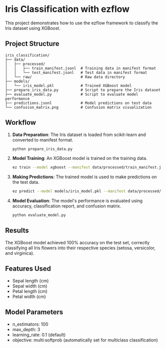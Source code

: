 # Iris Classification with ezflow

This project demonstrates how to use the ezflow framework to classify the Iris dataset using XGBoost.

## Project Structure

```
iris_classification/
├── data/
│   ├── processed/
│   │   ├── train_manifest.jsonl  # Training data in manifest format
│   │   └── test_manifest.jsonl   # Test data in manifest format
│   └── raw/                      # Raw data directory
├── models/
│   └── iris_model.pkl            # Trained XGBoost model
├── prepare_iris_data.py          # Script to prepare the Iris dataset
├── evaluate_model.py             # Script to evaluate model performance
├── predictions.jsonl             # Model predictions on test data
└── confusion_matrix.png          # Confusion matrix visualization
```

## Workflow

1. **Data Preparation**: The Iris dataset is loaded from scikit-learn and converted to manifest format.
   ```bash
   python prepare_iris_data.py
   ```

2. **Model Training**: An XGBoost model is trained on the training data.
   ```bash
   ez train --model xgboost --manifest data/processed/train_manifest.jsonl --output models/iris_model.pkl --params '{"n_estimators": 100, "max_depth": 3}'
   ```

3. **Making Predictions**: The trained model is used to make predictions on the test data.
   ```bash
   ez predict --model models/iris_model.pkl --manifest data/processed/test_manifest.jsonl --output predictions.jsonl
   ```

4. **Model Evaluation**: The model's performance is evaluated using accuracy, classification report, and confusion matrix.
   ```bash
   python evaluate_model.py
   ```

## Results

The XGBoost model achieved 100% accuracy on the test set, correctly classifying all Iris flowers into their respective species (setosa, versicolor, and virginica).

## Features Used

- Sepal length (cm)
- Sepal width (cm)
- Petal length (cm)
- Petal width (cm)

## Model Parameters

- n_estimators: 100
- max_depth: 3
- learning_rate: 0.1 (default)
- objective: multi:softprob (automatically set for multiclass classification) 